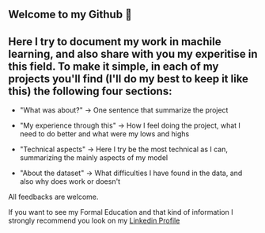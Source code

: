 ## Welcome to my Github :rainbow:

Here I try to document my work in machile learning, and also share with you my experitise in this field. To make it simple, in each of my projects you'll find (I'll do my best to keep it like this) the following four sections:
-

- "What was about?" -> One sentence that summarize the project

- "My experience through this" -> How I feel doing the project, what I need to do better and what were my lows and highs

- "Technical aspects" -> Here I try be the most technical as I can, summarizing the mainly aspects of my model

- "About the dataset" -> What difficulties I have found in the data, and also why does work or doesn't

All feedbacks are welcome. 


If you want to see my Formal Education and that kind of information I strongly recommend you look on my [Linkedin Profile](https://www.linkedin.com/in/franco-vega-maza-/)

